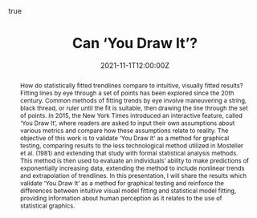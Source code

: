 ---
abstract: "How do statistically fitted trendlines compare to intuitive, visually fitted results? Fitting lines by eye through a set of points has been explored since the 20th century. Common methods of fitting trends by eye involve maneuvering a string, black thread, or ruler until the fit is suitable, then drawing the line through the set of points. In 2015, the New York Times introduced an interactive feature, called ‘You Draw It’, where readers are asked to input their own assumptions about various metrics and compare how these assumptions relate to reality. The objective of this work is to validate ‘You Draw It’ as a method for graphical testing, comparing results to the less technological method utilized in Mosteller et al. (1981) and extending that study with formal statistical analysis methods. This method is then used to evaluate an individuals’ ability to make predictions of exponentially increasing data, extending the method to include nonlinear trends and extrapolation of trendlines. In this presentation, I will share the results which validate ‘You Draw It’ as a method for graphical testing and reinforce the differences between intuitive visual model fitting and statistical model fitting, providing information about human perception as it relates to the use of statistical graphics."

address:
  city: 
  country: 
  postcode: 
  region: 
  street: 
all_day: false
authors: [Emily A. Robinson]
date: "2021-11-1T12:00:00Z"
date_end:
event:
event_url: 
featured: true
image:
  caption: ''
  focal_point: Right
links:
# - icon: twitter
#   icon_pack: fab
#   name: Follow
#   url: 
location: 
math: true
projects:
- internal-project
publishDate: "2021-11-01T12:00:00Z"
# slides: example
summary: "How do statistically fitted trendlines compare to intuitive, visually fitted results?"
tags: 
  - Graphics
  - Perception
  - Logarithmic
  - Visual Inference
  - You Draw It
title: "Can ‘You Draw It’?"
url_code: ""
url_pdf: ""
url_slides: "https://earobinson95.github.io/presentations/Job-Talks/2021-assistant-professor/index.html#1"
url_video: ""
---